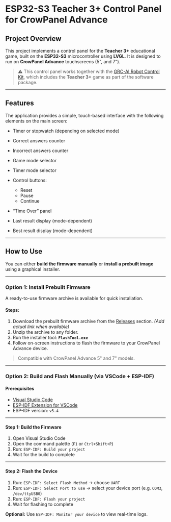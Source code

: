 # ESP32-S3 Teacher 3+ Control Panel for CrowPanel Advance

## Project Overview

This project implements a control panel for the **Teacher 3+** educational game, built on the **ESP32-S3** microcontroller using **LVGL**.
It is designed to run on **CrowPanel Advance** touchscreens (5", and 7").

> ⚠️ This control panel works together with the [GRC-AI Robot Control Kit](https://www.elecrow.com/grc-ai-robot-control.html), which includes the **Teacher 3+** game as part of the software package.

---

## Features

The application provides a simple, touch-based interface with the following elements on the main screen:

* Timer or stopwatch (depending on selected mode)
* Correct answers counter
* Incorrect answers counter
* Game mode selector
* Timer mode selector
* Control buttons:

  * Reset
  * Pause
  * Continue
* “Time Over” panel
* Last result display (mode-dependent)
* Best result display (mode-dependent)

---

## How to Use

You can either **build the firmware manually** or **install a prebuilt image** using a graphical installer.

---

### Option 1: Install Prebuilt Firmware

A ready-to-use firmware archive is available for quick installation.

#### Steps:

1. Download the prebuilt firmware archive from the [Releases](Releases) section. *(Add actual link when available)*
2. Unzip the archive to any folder.
3. Run the installer tool:
   **`FlashTool.exe`**
4. Follow on-screen instructions to flash the firmware to your CrowPanel Advance device.

> Compatible with CrowPanel Advance 5" and 7" models.

---

### Option 2: Build and Flash Manually (via VSCode + ESP-IDF)

#### Prerequisites

* [Visual Studio Code](https://code.visualstudio.com/)
* [ESP-IDF Extension for VSCode](https://github.com/espressif/vscode-esp-idf-extension)
* ESP-IDF version: `v5.4`

---

#### Step 1: Build the Firmware

1. Open Visual Studio Code
2. Open the command palette (`F1` or `Ctrl+Shift+P`)
3. Run: `ESP-IDF: Build your project`
4. Wait for the build to complete

---

#### Step 2: Flash the Device

1. Run: `ESP-IDF: Select Flash Method` → choose `UART`
2. Run: `ESP-IDF: Select Port to use` → select your device port (e.g. `COM3`, `/dev/ttyUSB0`)
3. Run: `ESP-IDF: Flash your project`
4. Wait for flashing to complete

**Optional:**
Use `ESP-IDF: Monitor your device` to view real-time logs.
